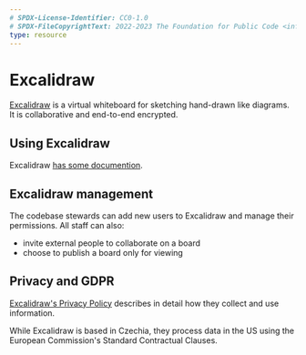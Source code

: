 ```yaml
---
# SPDX-License-Identifier: CC0-1.0
# SPDX-FileCopyrightText: 2022-2023 The Foundation for Public Code <info@publiccode.net>
type: resource
---
```


# Excalidraw

[Excalidraw](https://app.excalidraw.com/) is a virtual whiteboard for sketching hand-drawn like diagrams.
It is collaborative and end-to-end encrypted.

## Using Excalidraw

Excalidraw [has some documention](https://github.com/excalidraw/excalidraw#documentation).

## Excalidraw management

The codebase stewards can add new users to Excalidraw and manage their permissions.
All staff can also:

* invite external people to collaborate on a board
* choose to publish a board only for viewing

## Privacy and GDPR

[Excalidraw's Privacy Policy](https://plus.excalidraw.com/privacy-policy#infocollect) describes in detail how they collect and use information.

While Excalidraw is based in Czechia, they process data in the US using the European Commission's Standard Contractual Clauses.
